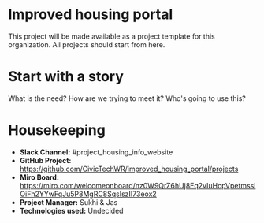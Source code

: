 # Improved housing portal
This project will be made available as a project template for this organization. All projects should start from here.

# Start with a story

What is the need? How are we trying to meet it? Who's going to use this?

# Housekeeping

* **Slack Channel:** #project_housing_info_website
* **GitHub Project:** https://github.com/CivicTechWR/improved_housing_portal/projects
* **Miro Board:** https://miro.com/welcomeonboard/nz0W9QrZ6hUj8Eq2vIuHcpVpetmsslOiFh2YYwFqJu5P8MgRC8SqsIszII73eox2
* **Project Manager:** Sukhi & Jas
* **Technologies used:** Undecided


